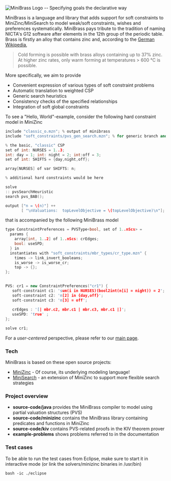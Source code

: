 ![MiniBrass Logo -- Specifying goals the declarative way](https://raw.githubusercontent.com/isse-augsburg/minibrass/master/docs/img/logonav.png)

MiniBrass is a language and library that adds support for soft constraints to MiniZinc/MiniSearch to model weak/soft constraints, wishes and preferences systematically. 
MiniBrass pays tribute to the tradition of naming NICTA's G12 software after elements in the 12th group of the periodic table. Brass is firstly an alloy that contains zinc and, according to the [German Wikipedia](https://de.wikipedia.org/wiki/Messing), 
> Cold forming is possible with brass alloys containing up to 37% zinc. At higher zinc rates, only warm forming at temperatures > 600 °C is possible.

More specifically, we aim to provide
- Convenient expression of various types of soft constraint problems
- Automatic translation to weighted CSP
- Generic search heuristics
- Consistency checks of the specified relationships
- Integration of soft global constraints

To see a "Hello, World"-example, consider the following hard constraint model in MiniZinc
```c++
include "classic_o.mzn"; % output of minibrass
include "soft_constraints/pvs_gen_search.mzn"; % for generic branch and bound

% the basic, "classic" CSP 
set of int: NURSES = 1..3;
int: day = 1; int: night = 2; int:off = 3;
set of int: SHIFTS = {day,night,off};

array[NURSES] of var SHIFTS: n;

% additional hard constraints would be here 

solve 
:: pvsSearchHeuristic
search pvs_BAB();

output ["n = \(n)"] ++ 
       [ "\nValuations:  topLevelObjective = \(topLevelObjective)\n"];
```

that is accompanied by the following MiniBrass model
```c++
type ConstraintPreferences = PVSType<bool, set of 1..nScs> = 
  params { 
    array[int, 1..2] of 1..nScs: crEdges;
    bool: useSPD;
  } in 
  instantiates with "soft_constraints/mbr_types/cr_type.mzn" {
    times -> link_invert_booleans;
    is_worse -> is_worse_cr;
    top -> {};
};
    

PVS: cr1 = new ConstraintPreferences("cr1") {
   soft-constraint c1: 'sum(i in NURSES)(bool2int(n[i] = night)) = 2';
   soft-constraint c2: 'n[2] in {day,off}';
   soft-constraint c3: 'n[3] = off';
   
   crEdges : '[| mbr.c2, mbr.c1 | mbr.c3, mbr.c1 |]';
   useSPD: 'true' ;
}; 

solve cr1;
```

For a *user-centered* perspective, please refer to our [main page](http://isse-augsburg.github.io/minibrass/).

### Tech

MiniBrass is based on these open source projects:

* [MiniZinc] - Of course, its underlying modeling language!
* [MiniSearch] - an extension of MiniZinc to support more flexible search strategies

### Project overview
* **source-code/java** provides the MiniBrass compiler to model using partial valuation structures (PVS)
* **source-code/minizinc** contains the MiniBrass library containing predicates and functions in MiniZinc
* **source-code/kiv** contains PVS-related proofs in the KIV theorem prover
* **example-problems** shows problems referred to in the documentation

### Test cases

To be able to run the test cases from Eclipse, make sure to start it in interactive mode (or link the solvers/minizinc binaries in /usr/bin)
```
bash -ic ./eclipse
```




   [MiniZinc]: <http://www.minizinc.org/>
   [MiniSearch]: <http://www.minizinc.org/minisearch/>
 

